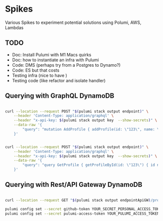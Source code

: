 # Spikes

Various Spikes to experiment potential solutions using Polumi, AWS, Lambdas

## TODO

- Doc: Install Pulumi with M1 Macs quirks
- Doc: how to instantiate an infra with Pulumi
- Code: DMS (perhaps try from a Postgres to Dynamo?)
- Code: ES but that costs
- Testing infra (nice to have )
- Testing code (like refactor and isolate handler)

## Querying with GraphQL DynamoDB

```bash

curl --location --request POST "$(pulumi stack output endpoint)" \
    --header 'Content-Type: application/graphql' \
    --header "x-api-key: $(pulumi stack output key  --show-secrets)" \
    --data-raw '{
        "query": "mutation AddProfile { addProfile(id: \"123\", name: \"Antonio\") { id name } }"
    }'
```

```bash

curl --location --request POST "$(pulumi stack output endpoint)" \
    --header 'Content-Type: application/graphql' \
    --header "x-api-key: $(pulumi stack output key  --show-secrets)" \
    --data-raw '{
        "query": "query GetProfile { getProfileById(id: \"123\") { id name } }"
    }'
```

## Querying with Rest/API Gateway DynamoDB

```bash

curl --location --request GET "$(pulumi stack output endpointApiGW)/profiles/123"

```

```bash text
pulumi config set --secret github-token YOUR_SECRET_PERSONAL_ACCESS_TOKEN
pulumi config set --secret pulumi-access-token YOUR_PULUMI_ACCESS_TOKEN
```